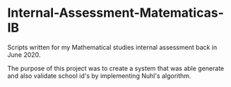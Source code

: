 # Internal-Assessment-Matematicas-IB
Scripts written for my Mathematical studies internal assessment back in June 2020.

The purpose of this project was to create a system that was able generate and also validate school id's by implementing Nuhl's algorithm.
